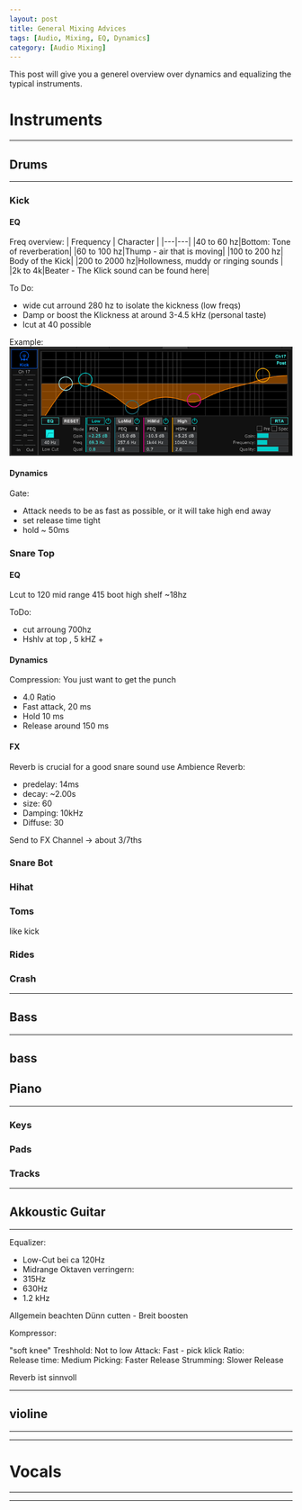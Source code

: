 ```yaml
---
layout: post
title: General Mixing Advices
tags: [Audio, Mixing, EQ, Dynamics]
category: [Audio Mixing]
---
```

This post will give you a generel overview over dynamics and equalizing the typical instruments.

# Instruments
---

## Drums
---

### Kick

#### EQ

Freq overview:
| Frequency | Character |
|---|---|
|40 to 60 hz|Bottom: Tone of reverberation|
|60 to 100 hz|Thump - air that is moving|
|100 to 200 hz| Body of the Kick|
|200 to 2000 hz|Hollowness, muddy or ringing sounds |
|2k to 4k|Beater - The Klick sound can be found here|

To Do:
- wide cut arround 280 hz to isolate the kickness (low freqs)
- Damp or boost the Klickness at around 3-4.5 kHz (personal taste)
- lcut at 40 possible

Example:
![Kick-EQ](/img/audio/kick-eq.png "EQ for a Kick Drum")

#### Dynamics

Gate:
- Attack needs to be as fast as possible, or it will take high end away
- set release time tight
- hold ~ 50ms

### Snare Top

#### EQ
Lcut to 120
mid range 415
boot high shelf ~18hz

ToDo:
- cut arroung 700hz
- Hshlv at top , 5 kHZ +

#### Dynamics

Compression:
You just want to get the punch

- 4.0 Ratio
- Fast attack, 20 ms
- Hold 10 ms
- Release around 150 ms

#### FX

Reverb is crucial for a good snare sound
use Ambience Reverb:
- predelay: 14ms
- decay: ~2.00s
- size: 60
- Damping: 10kHz
- Diffuse: 30

Send to FX Channel -> about 3/7ths


### Snare Bot

### Hihat

### Toms

like kick

### Rides

### Crash
---

## Bass
---
bass
---



## Piano
---
### Keys


### Pads


### Tracks

---
## Akkoustic Guitar
---
Equalizer:
- Low-Cut bei ca 120Hz
- Midrange Oktaven verringern:
- 315Hz
- 630Hz
- 1.2 kHz

Allgemein beachten
Dünn cutten - Breit boosten

Kompressor:

"soft knee" 
Treshhold:	Not to low
Attack:	Fast - pick klick
Ratio:	
Release time:	Medium
Picking:        Faster Release
Strumming: Slower Release

Reverb ist  sinnvoll

---

## violine
---
---

# Vocals
---
---